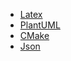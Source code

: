 <!-- docs/Tools/_sidebar.md -->

* [Latex](Tools/Latex) 
* [PlantUML](Tools/PlantUML) 
* [CMake](Tools/CMake) 
* [Json](Tools/Json) 